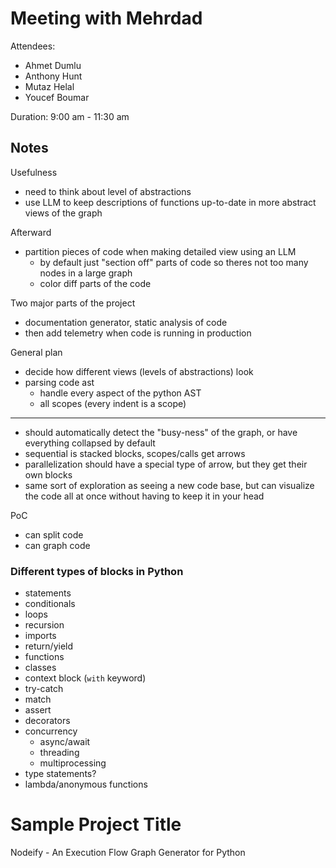 # Meeting with Mehrdad

Attendees:

- Ahmet Dumlu
- Anthony Hunt
- Mutaz Helal
- Youcef Boumar

Duration: 9:00 am - 11:30 am

## Notes

Usefulness

- need to think about level of abstractions
- use LLM to keep descriptions of functions up-to-date in more abstract views of the graph

Afterward

- partition pieces of code when making detailed view using an LLM
  - by default just "section off" parts of code so theres not too many nodes in a large graph
  - color diff parts of the code

Two major parts of the project

- documentation generator, static analysis of code
- then add telemetry when code is running in production

General plan

- decide how different views (levels of abstractions) look
- parsing code ast
  - handle every aspect of the python AST
  - all scopes (every indent is a scope)

---

- should automatically detect the "busy-ness" of the graph, or have everything collapsed by default
- sequential is stacked blocks, scopes/calls get arrows
- parallelization should have a special type of arrow, but they get their own blocks
- same sort of exploration as seeing a new code base, but can visualize the code all at once without having to keep it in your head

PoC

- can split code
- can graph code

### Different types of blocks in Python

- statements
- conditionals
- loops
- recursion
- imports
- return/yield
- functions
- classes
- context block (`with` keyword)
- try-catch
- match
- assert
- decorators
- concurrency
  - async/await
  - threading
  - multiprocessing
- type statements?
- lambda/anonymous functions

# Sample Project Title

Nodeify - An Execution Flow Graph Generator for Python
